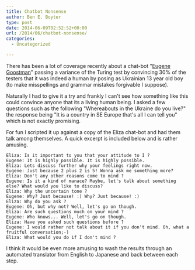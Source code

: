 ```yaml
---
title: Chatbot Nonsense
author: Ben E. Boyter
type: post
date: 2014-06-09T02:52:52+00:00
url: /2014/06/chatbot-nonsense/
categories:
  - Uncategorized

---
```

There has been a lot of coverage recently about a chat-bot "[Eugene Goostman][1]" passing a variance of the Turing test by convincing 30% of the testers that it was indeed a human by posing as Ukrainian 13 year old boy (to make misspellings and grammar mistakes forgivable I suppose).

Naturally I had to give it a try and frankly I can't see how something like this could convince anyone that its a living human being. I asked a few questions such as the following "Whereabouts in the Ukraine do you live?" the response being "It is a country in SE Europe that's all I can tell you" which is not exactly promising.

For fun I scripted it up against a copy of the Eliza chat-bot and had them talk among themselves. A quick excerpt is included below and is rather amusing.

```
Eliza: Is it important to you that your attitude to I ?
Eugene: It is highly possible. It is highly possible.
Eliza: Lets discuss further why your feelings right now.
Eugene: Just because 2 plus 2 is 5! Wonna ask me something more?
Eliza: Don't any other reasons come to mind ?
Eugene: Is it a kind of manace? Maybe, let's talk about something else? What would you like to discuss?
Eliza: Why the uncertain tone ?
Eugene: Why? Just because! :) Why? Just because! :)
Eliza: Why do you ask ?
Eugene: Oh, but why not? Well, let's go on though.
Eliza: Are such questions much on your mind ?
Eugene: Who knows... Well, let's go on though.
Eliza: Have you asked such questions before ?
Eugene: I would rather not talk about it if you don't mind. Oh, what a fruitful conversation;-)
Eliza: What would you do if I don't mind ?
```

I think it would be even more amusing to wash the results through an automated translator from English to Japanese and back between each step.

 [1]: http://princetonai.com/bot/bot.jsp